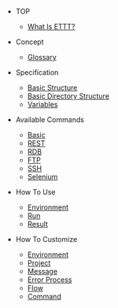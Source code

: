 
* TOP

  * [What Is ETTT?](README.md)

* Concept

  * [Glossary](pages/concept/glossary.md)

* Specification

  * [Basic Structure](pages/specification/basic_structure.md)
  * [Basic Directory Structure](pages/specification/basic_directory_structure.md)
  * [Variables](pages/specification/variables.md)
  
* Available Commands

  * [Basic](pages/specification/command/basic.md)
  * [REST](pages/specification/command/rest.md)
  * [RDB](pages/specification/command/rdb.md)
  * [FTP](pages/specification/command/ftp.md)
  * [SSH](pages/specification/command/ssh.md)
  * [Selenium](pages/specification/command/selenium.md)
  
* How To Use

  * [Environment](pages/use/environment.md)
  * [Run](pages/use/run.md)
  * [Result](pages/use/result.md)

* How To Customize

  * [Environment](pages/customize/environment.md)
  * [Project](pages/customize/project.md)
  * [Message](pages/customize/message.md)
  * [Error Process](pages/customize/errorprocess.md)
  * [Flow](pages/customize/flow.md)
  * [Command](pages/customize/command.md)


